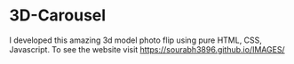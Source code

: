 # 3D-Carousel
I developed this amazing 3d model photo flip using pure HTML, CSS, Javascript. To see the website visit  https://sourabh3896.github.io/IMAGES/
